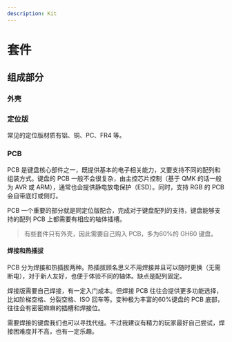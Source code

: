 ```yaml
---
description: Kit
---
```


# 套件

## 组成部分

### 外壳

### 定位版

常见的定位版材质有铝、铜、PC、FR4 等。

### PCB

PCB 是键盘核心部件之一，既提供基本的电子相关能力，又要支持不同的配列和组装方式。键盘的 PCB 一般不会很复杂，由主控芯片控制（基于 QMK 的话一般为 AVR 或 ARM），通常也会提供静电放电保护（ESD）。同时，支持 RGB 的 PCB 会自带底灯或侧灯。

PCB 一个重要的部分就是同定位版配合，完成对于键盘配列的支持，键盘能够支持的配列 PCB 上都需要有相应的轴体插槽。

> 有些套件只有外壳，因此需要自己购入 PCB，多为60%的 GH60 键盘。

#### 焊接和热插拔

PCB 分为焊接和热插拔两种。热插拔顾名思义不用焊接并且可以随时更换（无需断电），对于新人友好，也便于体验不同的轴体。缺点是配列固定。

焊接版需要自己焊接，有一定入门成本。但焊接 PCB 往往会提供更多功能选择，比如阶梯空格、分裂空格、ISO 回车等。变种极为丰富的60%键盘的 PCB 底部，往往会有密密麻麻的插槽和焊接位。

需要焊接的键盘我们也可以寻找代组。不过我建议有精力的玩家最好自己尝试，焊接困难度并不高，也有一定乐趣。

